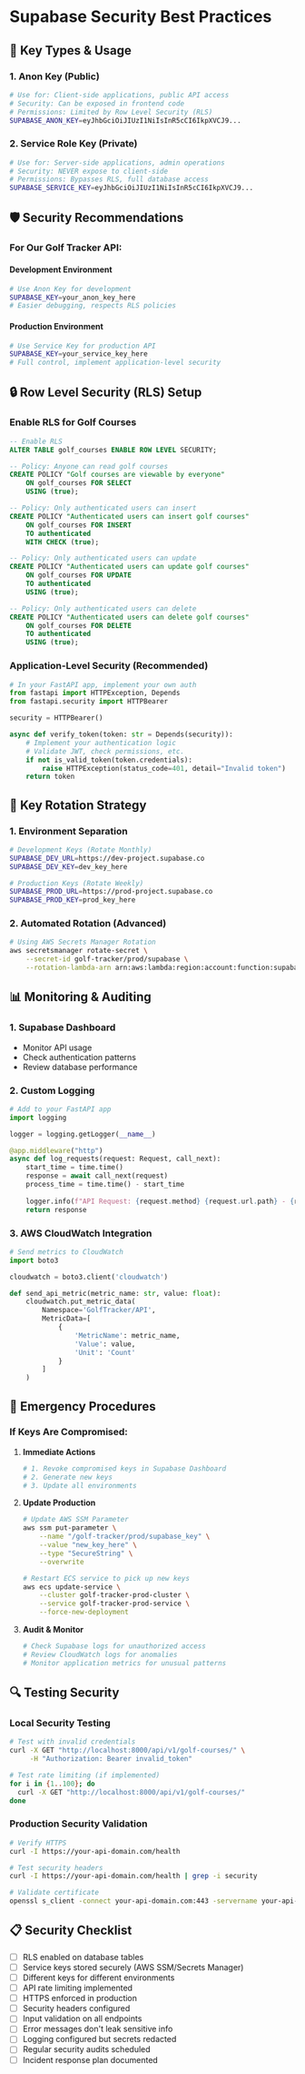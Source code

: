 # Supabase Security Best Practices

## 🔐 Key Types & Usage

### 1. Anon Key (Public)
```bash
# Use for: Client-side applications, public API access
# Security: Can be exposed in frontend code
# Permissions: Limited by Row Level Security (RLS)
SUPABASE_ANON_KEY=eyJhbGciOiJIUzI1NiIsInR5cCI6IkpXVCJ9...
```

### 2. Service Role Key (Private)
```bash
# Use for: Server-side applications, admin operations
# Security: NEVER expose to client-side
# Permissions: Bypasses RLS, full database access
SUPABASE_SERVICE_KEY=eyJhbGciOiJIUzI1NiIsInR5cCI6IkpXVCJ9...
```

## 🛡️ Security Recommendations

### For Our Golf Tracker API:

#### Development Environment
```bash
# Use Anon Key for development
SUPABASE_KEY=your_anon_key_here
# Easier debugging, respects RLS policies
```

#### Production Environment  
```bash
# Use Service Key for production API
SUPABASE_KEY=your_service_key_here
# Full control, implement application-level security
```

## 🔒 Row Level Security (RLS) Setup

### Enable RLS for Golf Courses
```sql
-- Enable RLS
ALTER TABLE golf_courses ENABLE ROW LEVEL SECURITY;

-- Policy: Anyone can read golf courses
CREATE POLICY "Golf courses are viewable by everyone" 
    ON golf_courses FOR SELECT 
    USING (true);

-- Policy: Only authenticated users can insert
CREATE POLICY "Authenticated users can insert golf courses" 
    ON golf_courses FOR INSERT 
    TO authenticated 
    WITH CHECK (true);

-- Policy: Only authenticated users can update
CREATE POLICY "Authenticated users can update golf courses" 
    ON golf_courses FOR UPDATE 
    TO authenticated 
    USING (true);

-- Policy: Only authenticated users can delete
CREATE POLICY "Authenticated users can delete golf courses" 
    ON golf_courses FOR DELETE 
    TO authenticated 
    USING (true);
```

### Application-Level Security (Recommended)
```python
# In your FastAPI app, implement your own auth
from fastapi import HTTPException, Depends
from fastapi.security import HTTPBearer

security = HTTPBearer()

async def verify_token(token: str = Depends(security)):
    # Implement your authentication logic
    # Validate JWT, check permissions, etc.
    if not is_valid_token(token.credentials):
        raise HTTPException(status_code=401, detail="Invalid token")
    return token
```

## 🔄 Key Rotation Strategy

### 1. Environment Separation
```bash
# Development Keys (Rotate Monthly)
SUPABASE_DEV_URL=https://dev-project.supabase.co
SUPABASE_DEV_KEY=dev_key_here

# Production Keys (Rotate Weekly)
SUPABASE_PROD_URL=https://prod-project.supabase.co  
SUPABASE_PROD_KEY=prod_key_here
```

### 2. Automated Rotation (Advanced)
```bash
# Using AWS Secrets Manager Rotation
aws secretsmanager rotate-secret \
    --secret-id golf-tracker/prod/supabase \
    --rotation-lambda-arn arn:aws:lambda:region:account:function:supabase-rotator
```

## 📊 Monitoring & Auditing

### 1. Supabase Dashboard
- Monitor API usage
- Check authentication patterns
- Review database performance

### 2. Custom Logging
```python
# Add to your FastAPI app
import logging

logger = logging.getLogger(__name__)

@app.middleware("http")
async def log_requests(request: Request, call_next):
    start_time = time.time()
    response = await call_next(request)
    process_time = time.time() - start_time
    
    logger.info(f"API Request: {request.method} {request.url.path} - {response.status_code} - {process_time:.4f}s")
    return response
```

### 3. AWS CloudWatch Integration
```python
# Send metrics to CloudWatch
import boto3

cloudwatch = boto3.client('cloudwatch')

def send_api_metric(metric_name: str, value: float):
    cloudwatch.put_metric_data(
        Namespace='GolfTracker/API',
        MetricData=[
            {
                'MetricName': metric_name,
                'Value': value,
                'Unit': 'Count'
            }
        ]
    )
```

## 🚨 Emergency Procedures

### If Keys Are Compromised:

1. **Immediate Actions**
   ```bash
   # 1. Revoke compromised keys in Supabase Dashboard
   # 2. Generate new keys
   # 3. Update all environments
   ```

2. **Update Production**
   ```bash
   # Update AWS SSM Parameter
   aws ssm put-parameter \
       --name "/golf-tracker/prod/supabase_key" \
       --value "new_key_here" \
       --type "SecureString" \
       --overwrite
   
   # Restart ECS service to pick up new keys
   aws ecs update-service \
       --cluster golf-tracker-prod-cluster \
       --service golf-tracker-prod-service \
       --force-new-deployment
   ```

3. **Audit & Monitor**
   ```bash
   # Check Supabase logs for unauthorized access
   # Review CloudWatch logs for anomalies
   # Monitor application metrics for unusual patterns
   ```

## 🔍 Testing Security

### Local Security Testing
```bash
# Test with invalid credentials
curl -X GET "http://localhost:8000/api/v1/golf-courses/" \
     -H "Authorization: Bearer invalid_token"

# Test rate limiting (if implemented)
for i in {1..100}; do
  curl -X GET "http://localhost:8000/api/v1/golf-courses/"
done
```

### Production Security Validation
```bash
# Verify HTTPS
curl -I https://your-api-domain.com/health

# Test security headers
curl -I https://your-api-domain.com/health | grep -i security

# Validate certificate
openssl s_client -connect your-api-domain.com:443 -servername your-api-domain.com
```

## 📋 Security Checklist

- [ ] RLS enabled on database tables
- [ ] Service keys stored securely (AWS SSM/Secrets Manager)
- [ ] Different keys for different environments
- [ ] API rate limiting implemented
- [ ] HTTPS enforced in production
- [ ] Security headers configured
- [ ] Input validation on all endpoints
- [ ] Error messages don't leak sensitive info
- [ ] Logging configured but secrets redacted
- [ ] Regular security audits scheduled
- [ ] Incident response plan documented
